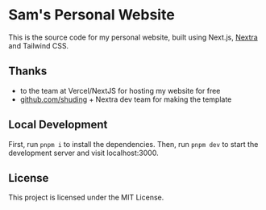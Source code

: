# Sam's Personal Website

This is the source code for my personal website, built using Next.js, [Nextra](https://nextra.site) and Tailwind CSS.

## Thanks

- to the team at Vercel/NextJS for hosting my website for free
- [github.com/shuding](https://github.com/shuding) + Nextra dev team for making the template

## Local Development

First, run `pnpm i` to install the dependencies.
Then, run `pnpm dev` to start the development server and visit localhost:3000.

## License

This project is licensed under the MIT License.
